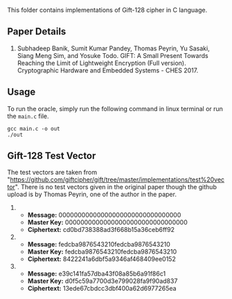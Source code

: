 This folder contains implementations of Gift-128 cipher in C language.

## Paper Details
1. Subhadeep Banik, Sumit Kumar Pandey, Thomas Peyrin, Yu Sasaki, Siang Meng Sim, and Yosuke Todo.
GIFT: A Small Present Towards Reaching the Limit of Lightweight Encryption (Full version).
Cryptographic Hardware and Embedded Systems - CHES 2017.

## Usage
To run the oracle, simply run the following command in linux terminal or run the `main.c` file.
````
gcc main.c -o out
./out
````

## Gift-128 Test Vector
The test vectors are taken from "https://github.com/giftcipher/gift/tree/master/implementations/test%20vector".
There is no test vectors given in the original paper though the github upload is by Thomas Peyrin,
one of the author in the paper.

1.  - **Message:** 00000000000000000000000000000000
    - **Master Key:** 00000000000000000000000000000000
    - **Ciphertext:** cd0bd738388ad3f668b15a36ceb6ff92

2.  - **Message:** fedcba9876543210fedcba9876543210
    - **Master Key:** fedcba9876543210fedcba9876543210
    - **Ciphertext:** 8422241a6dbf5a9346af468409ee0152

3.  - **Message:** e39c141fa57dba43f08a85b6a91f86c1
    - **Master Key:** d0f5c59a7700d3e799028fa9f90ad837
    - **Ciphertext:** 13ede67cbdcc3dbf400a62d6977265ea
